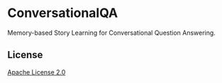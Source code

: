 # ConversationalQA
Memory-based Story Learning  for Conversational Question Answering.


## License

[Apache License 2.0](http://www.apache.org/licenses/LICENSE-2.0)
